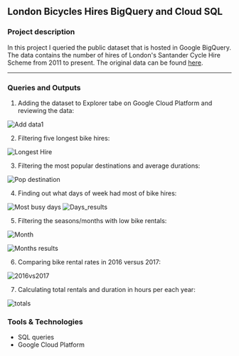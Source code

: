## London Bicycles Hires BigQuery and Cloud SQL

### Project description
In this project I queried the public dataset that is hosted in Google BigQuery. The data contains the number of hires of London's Santander Cycle Hire Scheme from 2011 to present. The original data can be found [here](https://data.london.gov.uk/).

-----------------------------------------------------------------------------------------

### Queries and Outputs

1. Adding the dataset to Explorer tabe on Google Cloud Platform and reviewing the data:

![Add data1](https://user-images.githubusercontent.com/89424060/169406811-7c0642c2-1c17-47e2-9fba-aaccc46c16bf.png)

2. Filtering five longest bike hires:

![Longest Hire](https://user-images.githubusercontent.com/89424060/169430635-143d1af8-fee2-400e-9007-8ef4bab50d28.png)

3. Filtering the most popular destinations and average durations:

![Pop destination](https://user-images.githubusercontent.com/89424060/169432095-216129d0-5fa4-474a-b20d-b60b3e00f0cb.png)

4. Finding out what days of week had most of bike hires:

![Most busy days](https://user-images.githubusercontent.com/89424060/169434339-68d90e44-80e4-4ed4-8625-fe4c1628356e.png)
![Days_results](https://user-images.githubusercontent.com/89424060/169434605-2f815d23-eb71-41bb-b1fc-e701dc9dba12.png)

5. Filtering the seasons/months with low bike rentals:

![Month](https://user-images.githubusercontent.com/89424060/169436628-8b1b2f0d-b626-4aea-8091-f1093304fcd4.png)

![Months results](https://user-images.githubusercontent.com/89424060/169436901-ca449c20-11f9-4b80-b199-87ef9ec056d7.png)

6. Comparing bike rental rates in 2016 versus 2017:

![2016vs2017](https://user-images.githubusercontent.com/89424060/169569736-2f3d9003-f681-412c-b25d-2de14d456751.png)

7. Calculating total rentals and duration in hours per each year:

![totals](https://user-images.githubusercontent.com/89424060/169612118-895bd7f9-1691-4d5c-a31e-42b839de6e2d.png)





### Tools & Technologies

+ SQL queries
+ Google Cloud Platform







